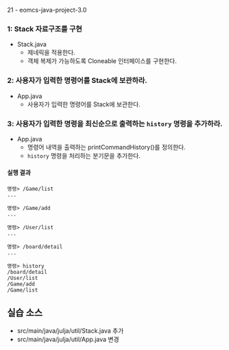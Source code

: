 21 - eomcs-java-project-3.0


### 1: Stack 자료구조를 구현

- Stack.java 
    - 제네릭을 적용한다.
    - 객체 복제가 가능하도록 Cloneable 인터페이스를 구현한다.

### 2: 사용자가 입력한 명령어를 Stack에 보관하라.

- App.java
    - 사용자가 입력한 명령어를 Stack에 보관한다.

### 3: 사용자가 입력한 명령을 최신순으로 출력하는 `history` 명령을 추가하라.

- App.java
    - 명령어 내역을 출력하는 printCommandHistory()를 정의한다.
    - `history` 명령을 처리하는 분기문을 추가한다.

#### 실행 결과

```
명령> /Game/list
...

명령> /Game/add
...

명령> /User/list
...

명령> /board/detail
...

명령> history
/board/detail
/User/list
/Game/add
/Game/list

```


## 실습 소스

- src/main/java/julja/util/Stack.java 추가
- src/main/java/julja/util/App.java 변경